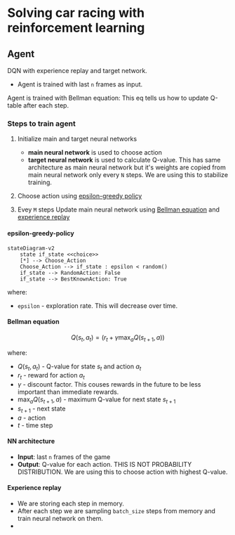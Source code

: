# Solving car racing with reinforcement learning


## Agent 
DQN with experience replay and target network.
- Agent is trained with last `n` frames as input.

Agent is trained with Bellman equation:
This eq tells us how to update Q-table after each step.

### Steps to train agent
1. Initialize main and target neural networks
    - __main neural network__ is used to choose action
    - __target neural network__ is used to calculate Q-value. This has same architecture as main neural network but it's weights are copied from main neural network only every `N` steps. We are using this to stabilize training.
  
1. Choose action using [epsilon-greedy policy](#epsilon-greedy-policy)
2. Evey `M` steps Update main neural network using [Bellman equation](#bellman-equation) and [experience replay](#experience-replay)

#### epsilon-greedy-policy


```mermaid
stateDiagram-v2
    state if_state <<choice>>
    [*] --> Choose_Action
    Choose_Action --> if_state : epsilon < random() 
    if_state --> RandomAction: False
    if_state --> BestKnownAction: True
```
where:
- `epsilon` - exploration rate. This will decrease over time.

#### Bellman equation

$$Q(s_t, a_t) =(r_t + \gamma \max_a Q(s_{t+1}, a))$$

where:
- $Q(s_t, a_t)$ - Q-value for state $s_t$ and action $a_t$
- $r_t$ - reward for action $a_t$
- $\gamma$ - discount factor. This couses rewards in the future to be less important than immediate rewards.
- $\max_a Q(s_{t+1}, a)$ - maximum Q-value for next state $s_{t+1}$
- $s_{t+1}$ - next state
- $a$ - action
- $t$ - time step

#### NN architecture

- __Input__:  last `n` frames of the game 
- __Output__: Q-value for each action. THIS IS NOT PROBABILITY DISTRIBUTION. We are using this to choose action with highest Q-value.

#### Experience replay

- We are storing each step in memory.
- After each step we are sampling `batch_size` steps from memory and train neural network on them.
- 